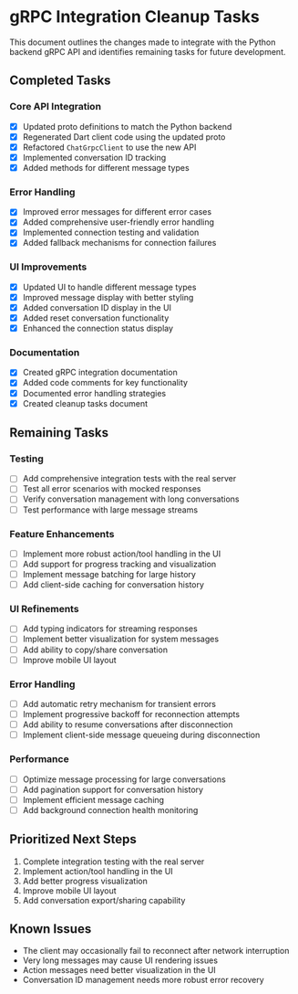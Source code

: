 # gRPC Integration Cleanup Tasks

This document outlines the changes made to integrate with the Python backend gRPC API and identifies remaining tasks for future development.

## Completed Tasks

### Core API Integration

- [x] Updated proto definitions to match the Python backend
- [x] Regenerated Dart client code using the updated proto
- [x] Refactored `ChatGrpcClient` to use the new API
- [x] Implemented conversation ID tracking
- [x] Added methods for different message types

### Error Handling

- [x] Improved error messages for different error cases
- [x] Added comprehensive user-friendly error handling
- [x] Implemented connection testing and validation
- [x] Added fallback mechanisms for connection failures

### UI Improvements

- [x] Updated UI to handle different message types
- [x] Improved message display with better styling
- [x] Added conversation ID display in the UI
- [x] Added reset conversation functionality
- [x] Enhanced the connection status display

### Documentation

- [x] Created gRPC integration documentation
- [x] Added code comments for key functionality
- [x] Documented error handling strategies
- [x] Created cleanup tasks document

## Remaining Tasks

### Testing

- [ ] Add comprehensive integration tests with the real server
- [ ] Test all error scenarios with mocked responses
- [ ] Verify conversation management with long conversations
- [ ] Test performance with large message streams

### Feature Enhancements

- [ ] Implement more robust action/tool handling in the UI
- [ ] Add support for progress tracking and visualization
- [ ] Implement message batching for large history
- [ ] Add client-side caching for conversation history

### UI Refinements

- [ ] Add typing indicators for streaming responses
- [ ] Implement better visualization for system messages
- [ ] Add ability to copy/share conversation
- [ ] Improve mobile UI layout

### Error Handling

- [ ] Add automatic retry mechanism for transient errors
- [ ] Implement progressive backoff for reconnection attempts
- [ ] Add ability to resume conversations after disconnection
- [ ] Implement client-side message queueing during disconnection

### Performance

- [ ] Optimize message processing for large conversations
- [ ] Add pagination support for conversation history
- [ ] Implement efficient message caching
- [ ] Add background connection health monitoring

## Prioritized Next Steps

1. Complete integration testing with the real server
2. Implement action/tool handling in the UI
3. Add better progress visualization
4. Improve mobile UI layout
5. Add conversation export/sharing capability

## Known Issues

- The client may occasionally fail to reconnect after network interruption
- Very long messages may cause UI rendering issues
- Action messages need better visualization in the UI
- Conversation ID management needs more robust error recovery
